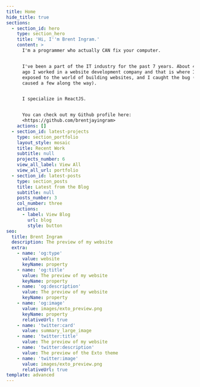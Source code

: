 ```yaml
---
title: Home
hide_title: true
sections:
  - section_id: hero
    type: section_hero
    title: 'Hi, I''m Brent Ingram.'
    content: >
      I'm a programmer who actually CAN fix your computer.


      I've been a part of the IT industry for the past 7 years. About 4 years
      ago I worked in a website development company and that is where I was
      exposed to the world of building websites, and I caught the bug (and
      caused a few along the way).


      I specialize in ReactJS.


      You can check out my Github profile here:
      <https://github.com/brentjayingram> 
    actions: []
  - section_id: latest-projects
    type: section_portfolio
    layout_style: mosaic
    title: Recent Work
    subtitle: null
    projects_number: 6
    view_all_label: View All
    view_all_url: portfolio
  - section_id: latest-posts
    type: section_posts
    title: Latest from the Blog
    subtitle: null
    posts_number: 3
    col_number: three
    actions:
      - label: View Blog
        url: blog
        style: button
seo:
  title: Brent Ingram
  description: The preview of my website
  extra:
    - name: 'og:type'
      value: website
      keyName: property
    - name: 'og:title'
      value: The preview of my website
      keyName: property
    - name: 'og:description'
      value: The preview of my website
      keyName: property
    - name: 'og:image'
      value: images/exto_preview.png
      keyName: property
      relativeUrl: true
    - name: 'twitter:card'
      value: summary_large_image
    - name: 'twitter:title'
      value: The preview of my website
    - name: 'twitter:description'
      value: The preview of the Exto theme
    - name: 'twitter:image'
      value: images/exto_preview.png
      relativeUrl: true
template: advanced
---
```

